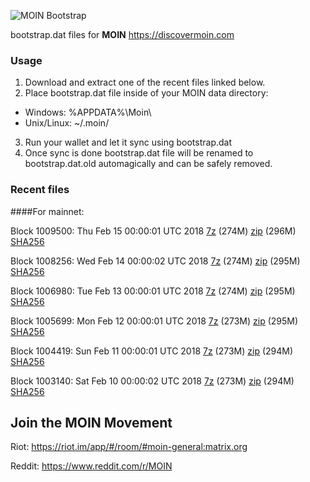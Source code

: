 ![MOIN Bootstrap](https://i.imgur.com/KjM1jMp.jpg)

bootstrap.dat files for **MOIN** https://discovermoin.com

### Usage

1. Download and extract one of the recent files linked below.
2. Place bootstrap.dat file inside of your MOIN data directory:
 - Windows: %APPDATA%\Moin\
 - Unix/Linux: ~/.moin/
3. Run your wallet and let it sync using bootstrap.dat
4. Once sync is done bootstrap.dat file will be renamed to bootstrap.dat.old automagically and can be safely removed.


### Recent files

####For mainnet:

Block 1009500: Thu Feb 15 00:00:01 UTC 2018 [7z](https://transfer.sh/wzjjV/bootstrap.dat.20180215.7z) (274M) [zip](https://transfer.sh/uTSGt/bootstrap.dat.20180215.zip) (296M) [SHA256](https://transfer.sh/GorMr/sha256.txt)

Block 1008256: Wed Feb 14 00:00:02 UTC 2018 [7z](https://transfer.sh/Kdj31/bootstrap.dat.20180214.7z) (274M) [zip](https://transfer.sh/vzhKD/bootstrap.dat.20180214.zip) (295M) [SHA256](https://transfer.sh/JKrXz/sha256.txt)

Block 1006980: Tue Feb 13 00:00:01 UTC 2018 [7z](https://transfer.sh/pZdOG/bootstrap.dat.20180213.7z) (274M) [zip](https://transfer.sh/eDQ02/bootstrap.dat.20180213.zip) (295M) [SHA256](https://transfer.sh/igEdk/sha256.txt)

Block 1005699: Mon Feb 12 00:00:01 UTC 2018 [7z](https://transfer.sh/b51jt/bootstrap.dat.20180212.7z) (273M) [zip](https://transfer.sh/m9utP/bootstrap.dat.20180212.zip) (295M) [SHA256](https://transfer.sh/cnTu0/sha256.txt)

Block 1004419: Sun Feb 11 00:00:01 UTC 2018 [7z](https://transfer.sh/EYWzv/bootstrap.dat.20180211.7z) (273M) [zip](https://transfer.sh/geItq/bootstrap.dat.20180211.zip) (294M) [SHA256](https://transfer.sh/SbGp7/sha256.txt)

Block 1003140: Sat Feb 10 00:00:02 UTC 2018 [7z](https://transfer.sh/Njv5d/bootstrap.dat.20180210.7z) (273M) [zip](https://transfer.sh/id1gw/bootstrap.dat.20180210.zip) (294M) [SHA256](https://transfer.sh/CwfCO/sha256.txt)

## Join the MOIN Movement

Riot: https://riot.im/app/#/room/#moin-general:matrix.org

Reddit: https://www.reddit.com/r/MOIN
